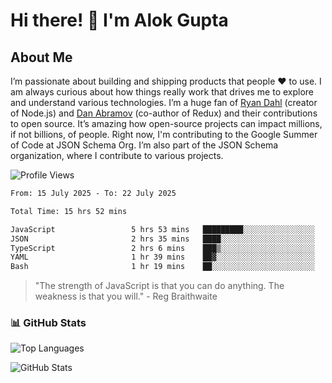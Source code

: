 # Hi there! 👋 I'm Alok Gupta

## About Me
I’m passionate about building and shipping products that people ❤️ to use. I am always curious about how things really work that drives me to explore and understand various technologies. I’m a huge fan of [Ryan Dahl](https://github.com/ry) (creator of Node.js) and [Dan Abramov](https://github.com/gaearon) (co-author of Redux) and their contributions to open source. It’s amazing how open-source projects can impact millions, if not billions, of people. Right now, I'm contributing to the Google Summer of Code at JSON Schema Org. I’m also part of the JSON Schema organization, where I contribute to various projects.

![Profile Views](https://komarev.com/ghpvc/?username=aialok&label=Profile%20views&color=0e75b6&style=flat)

<!--START_SECTION:waka-->

```txt
From: 15 July 2025 - To: 22 July 2025

Total Time: 15 hrs 52 mins

JavaScript                 5 hrs 53 mins   █████████░░░░░░░░░░░░░░░░   35.69 %
JSON                       2 hrs 35 mins   ████░░░░░░░░░░░░░░░░░░░░░   15.65 %
TypeScript                 2 hrs 6 mins    ███▒░░░░░░░░░░░░░░░░░░░░░   12.71 %
YAML                       1 hr 39 mins    ██▓░░░░░░░░░░░░░░░░░░░░░░   10.00 %
Bash                       1 hr 19 mins    ██░░░░░░░░░░░░░░░░░░░░░░░   08.00 %
```

<!--END_SECTION:waka-->

> "The strength of JavaScript is that you can do anything. The weakness is that you will." - Reg Braithwaite



### 📊 GitHub Stats
![Top Languages](https://github-readme-stats.vercel.app/api/top-langs/?username=aialok&layout=compact)

![GitHub Stats](https://github-readme-stats-peach-pi.vercel.app/api?username=aialok&show_icons=true&hide_title=true&include_all_commits=true&count_private=true&bg_color=45,2b8eaf,b222a8&text_color=ffffff&icon_color=ffffff&title_color=ffffff&border_color=000000)



